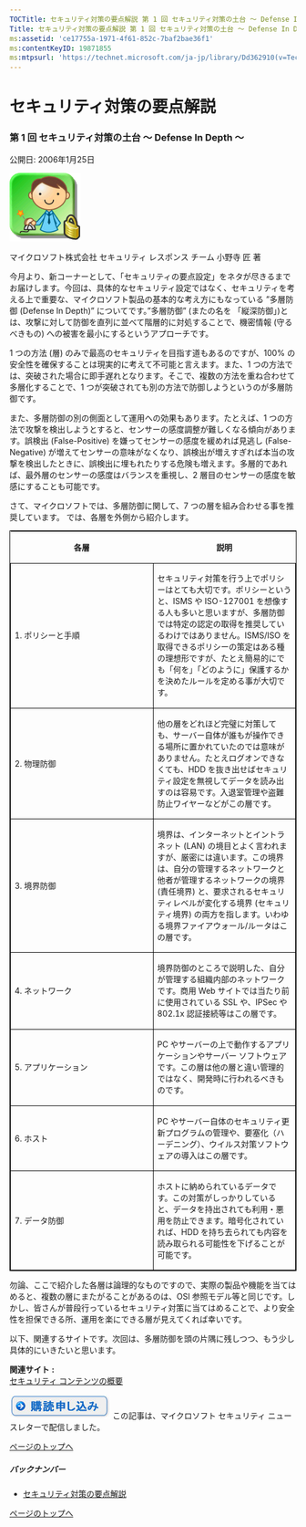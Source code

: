 ```yaml
---
TOCTitle: セキュリティ対策の要点解説 第 1 回 セキュリティ対策の土台 ～ Defense In Depth ～
Title: セキュリティ対策の要点解説 第 1 回 セキュリティ対策の土台 ～ Defense In Depth ～
ms:assetid: 'ce17755a-1971-4f61-852c-7baf2bae36f1'
ms:contentKeyID: 19871855
ms:mtpsurl: 'https://technet.microsoft.com/ja-jp/library/Dd362910(v=TechNet.10)'
---
```


セキュリティ対策の要点解説
==========================

### 第 1 回 セキュリティ対策の土台 ～ Defense In Depth ～

公開日: 2006年1月25日

![](images/Dd362910.SecPoint(ja-jp,TechNet.10).gif)

マイクロソフト株式会社
セキュリティ レスポンス チーム
小野寺 匠 著

今月より、新コーナーとして、「セキュリティの要点設定」をネタが尽きるまでお届けします。今回は、具体的なセキュリティ設定ではなく、セキュリティを考える上で重要な、マイクロソフト製品の基本的な考え方にもなっている ”多層防御 (Defense In Depth)” についてです。”多層防御” (またの名を 「縦深防御」)とは、攻撃に対して防御を直列に並べて階層的に対処することで、機密情報 (守るべきもの) への被害を最小にするというアプローチです。

1 つの方法 (層) のみで最高のセキュリティを目指す道もあるのですが、100% の安全性を確保することは現実的に考えて不可能と言えます。また、1 つの方法では、突破された場合に即手遅れとなります。そこで、複数の方法を重ね合わせて多層化することで、1 つが突破されても別の方法で防御しようというのが多層防御です。

また、多層防御の別の側面として運用への効果もあります。たとえば、1 つの方法で攻撃を検出しようとすると、センサーの感度調整が難しくなる傾向があります。誤検出 (False-Positive) を嫌ってセンサーの感度を緩めれば見逃し (False-Negative) が増えてセンサーの意味がなくなり、誤検出が増えすぎれば本当の攻撃を検出したときに、誤検出に埋もれたりする危険も増えます。多層的であれば、最外層のセンサーの感度はバランスを重視し、2 層目のセンサーの感度を敏感にすることも可能です。

さて、マイクロソフトでは、多層防御に関して、7 つの層を組み合わせる事を推奨しています。
では、各層を外側から紹介します。

<p> </p>
<table style="border:1px solid black;">
<colgroup>
<col width="50%" />
<col width="50%" />
</colgroup>
<thead>
<tr class="header">
<th><p>各層</p></th>
<th><p>説明</p></th>
</tr>
</thead>
<tbody>
<tr class="odd">
<td style="border:1px solid black;"><p>1. ポリシーと手順</p></td>
<td style="border:1px solid black;"><p>セキュリティ対策を行う上でポリシーはとても大切です。ポリシーというと、ISMS や ISO-127001 を想像する人も多いと思いますが、多層防御では特定の認定の取得を推奨しているわけではありません。ISMS/ISO を取得できるポリシーの策定はある種の理想形ですが、たとえ簡易的にでも「何を」「どのように」保護するかを決めたルールを定める事が大切です。</p></td>
</tr>  
<tr class="even">
<td style="border:1px solid black;"><p>2. 物理防御</p></td>
<td style="border:1px solid black;"><p>他の層をどれほど完璧に対策しても、サーバー自体が誰もが操作できる場所に置かれていたのでは意味がありません。たとえログオンできなくても、HDD を抜き出せばセキュリティ設定を無視してデータを読み出すのは容易です。入退室管理や盗難防止ワイヤーなどがこの層です。</p></td>
</tr>  
<tr class="odd">
<td style="border:1px solid black;"><p>3. 境界防御</p></td>
<td style="border:1px solid black;"><p>境界は、インターネットとイントラネット (LAN) の境目とよく言われますが、厳密には違います。この境界は、自分の管理するネットワークと他者が管理するネットワークの境界 (責任境界) と、要求されるセキュリティレベルが変化する境界 (セキュリティ境界) の両方を指します。いわゆる境界ファイアウォール/ルータはこの層です。</p></td>
</tr>  
<tr class="even">
<td style="border:1px solid black;"><p>4. ネットワーク</p></td>
<td style="border:1px solid black;"><p>境界防御のところで説明した、自分が管理する組織内部のネットワークです。商用 Web サイトでは当たり前に使用されている SSL や、IPSec や 802.1x 認証接続等はこの層です。</p></td>
</tr>  
<tr class="odd">
<td style="border:1px solid black;"><p>5. アプリケーション</p></td>
<td style="border:1px solid black;"><p>PC やサーバーの上で動作するアプリケーションやサーバー ソフトウェアです。この層は他の層と違い管理的ではなく、開発時に行われるべきものです。</p></td>
</tr>  
<tr class="even">
<td style="border:1px solid black;"><p>6. ホスト</p></td>
<td style="border:1px solid black;"><p>PC やサーバー自体のセキュリティ更新プログラムの管理や、要塞化（ハーデニング）、ウイルス対策ソフトウェアの導入はこの層です。</p></td>
</tr>  
<tr class="odd">
<td style="border:1px solid black;"><p>7. データ防御</p></td>
<td style="border:1px solid black;"><p>ホストに納められているデータです。この対策がしっかりしていると、データを持出されても利用・悪用を防止できます。暗号化されていれば、HDD を持ち去られても内容を読み取られる可能性を下げることが可能です。</p></td>
</tr>  
</tbody>  
</table>
  
勿論、ここで紹介した各層は論理的なものですので、実際の製品や機能を当てはめると、複数の層にまたがることがあるのは、OSI 参照モデル等と同じです。しかし、皆さんが普段行っているセキュリティ対策に当てはめることで、より安全性を担保できる所、運用を楽にできる層が見えてくれば幸いです。
  
以下、関連するサイトです。次回は、多層防御を頭の片隅に残しつつ、もう少し具体的にいきたいと思います。
  
**関連サイト** **:**  
[セキュリティ コンテンツの概要](http://www.microsoft.com/japan/technet/security/)
  
[![](images/Dd362910.btn_reg_today(ja-jp,TechNet.10).jpg)](https://technet.microsoft.com/ja-jp/library/d2607610-3137-420b-9bbf-2552bec68922(v=TechNet.10))  
この記事は、マイクロソフト セキュリティ ニュースレターで配信しました。
  
[](#mainsection)[ページのトップへ](#mainsection)
  
##### バックナンバー
  
-   [セキュリティ対策の要点解説](https://technet.microsoft.com/ja-jp/library/f301b3b4-fdcc-43f8-846e-135538db4edf(v=TechNet.10))
  
[](#mainsection)[ページのトップへ](#mainsection)
